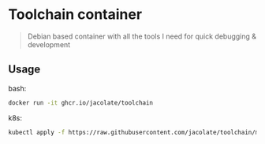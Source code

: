 # Toolchain container

> Debian based container with all the tools I need for quick debugging &amp; development 

## Usage

bash:
```bash
docker run -it ghcr.io/jacolate/toolchain
```

k8s:
```bash
kubectl apply -f https://raw.githubusercontent.com/jacolate/toolchain/main/deploy.yaml
```

